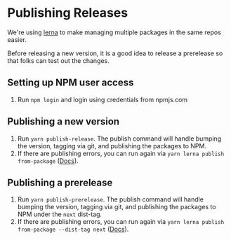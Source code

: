 [lerna]: https://github.com/lerna/lerna
[from-package]: https://github.com/lerna/lerna/tree/master/commands/publish#bump-from-package

Publishing Releases
===================

We're using [lerna][lerna] to make managing multiple packages in the same repos easier.

Before releasing a new version, it is a good idea to release a prerelease so that folks can test out the changes.

## Setting up NPM user access
1. Run `npm login` and login using credentials from npmjs.com

## Publishing a new version
1. Run `yarn publish-release`. The publish command will handle bumping the version, tagging via git, and publishing the packages to NPM.
2. If there are publishing errors, you can run again via `yarn lerna publish from-package` ([Docs][from-package]).

## Publishing a prerelease
1. Run `yarn publish-prerelease`. The publish command will handle bumping the version, tagging via git, and publishing the packages to NPM under the `next` dist-tag.
2. If there are publishing errors, you can run again via `yarn lerna publish from-package --dist-tag next` ([Docs][from-package]).

